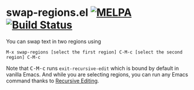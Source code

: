# swap-regions.el [![MELPA](http://melpa.org/packages/swap-regions-badge.svg)](http://melpa.org/#/swap-regions) [![Build Status](https://travis-ci.org/xuchunyang/swap-regions.el.svg?branch=master)](https://travis-ci.org/xuchunyang/swap-regions.el)

You can swap text in two regions using

    M-x swap-regions [select the first region] C-M-c [select the second region] C-M-c

Note that <kbd>C-M-c</kbd> runs `exit-recursive-edit` which is bound
by default in vanilla Emacs. And while you are selecting regions, you
can run any Emacs command thanks to [Recursive
Editing](https://www.gnu.org/software/emacs/manual/html_node/elisp/Recursive-Editing.html).
